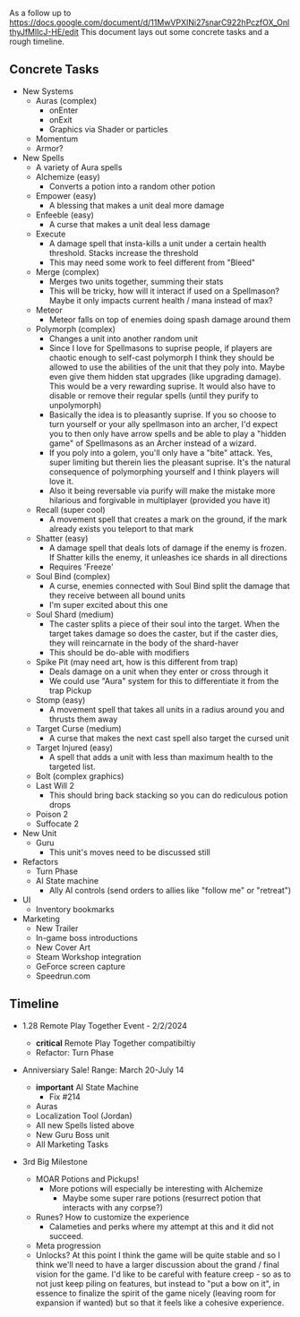 As a follow up to https://docs.google.com/document/d/11MwVPXINi27snarC922hPczfOX_OnlthyJfMlIcJ-HE/edit
This document lays out some concrete tasks and a rough timeline.

## Concrete Tasks
- New Systems
    - Auras (complex)
        - onEnter
        - onExit
        - Graphics via Shader or particles
    - Momentum
    - Armor?
- New Spells
    - A variety of Aura spells
    - Alchemize (easy)
        - Converts a potion into a random other potion
    - Empower (easy)
        - A blessing that makes a unit deal more damage
    - Enfeeble (easy)
        - A curse that makes a unit deal less damage
    - Execute
        - A damage spell that insta-kills a unit under a certain health threshold.  Stacks increase the threshold
        - This may need some work to feel different from "Bleed"
    - Merge (complex)
        - Merges two units together, summing their stats
        - This will be tricky, how will it interact if used on a Spellmason?  Maybe it only impacts current health / mana instead of max?
    - Meteor
        - Meteor falls on top of enemies doing spash damage around them
    - Polymorph (complex)
        - Changes a unit into another random unit
        - Since I love for Spellmasons to suprise people, if players are chaotic enough to self-cast polymorph I think they should be allowed to use the abilities of the unit that they poly into.  Maybe even give them hidden stat upgrades (like upgrading damage).  This would be a very rewarding suprise.  It would also have to disable or remove their regular spells (until they purify to unpolymorph)
        - Basically the idea is to pleasantly suprise.  If you so choose to turn yourself or your ally spellmason into an archer, I'd expect you to then only have arrow spells and be able to play a "hidden game" of Spellmasons as an Archer instead of a wizard.
        - If you poly into a golem, you'll only have a "bite" attack.  Yes, super limiting but therein lies the pleasant suprise.  It's the natural consequence of polymorphing yourself and I think players will love it.
        - Also it being reversable via purify will make the mistake more hilarious and forgivable in multiplayer (provided you have it)
    - Recall (super cool)
        - A movement spell that creates a mark on the ground, if the mark already exists you teleport to that mark
    - Shatter (easy)
        - A damage spell that deals lots of damage if the enemy is frozen.  If Shatter kills the enemy, it unleashes ice shards in all directions
        - Requires 'Freeze'
    - Soul Bind (complex)
        - A curse, enemies connected with Soul Bind split the damage that they receive between all bound units
        - I'm super excited about this one
    - Soul Shard (medium)
        - The caster splits a piece of their soul into the target.  When the target takes damage so does the caster, but if the caster dies, they will reincarnate in the body of the shard-haver
        - This should be do-able with modifiers
    - Spike Pit (may need art, how is this different from trap)
        - Deals damage on a unit when they enter or cross through it
        - We could use "Aura" system for this to differentiate it from the trap Pickup
    - Stomp (easy)
        - A movement spell that takes all units in a radius around you and thrusts them away
    - Target Curse (medium)
        - A curse that makes the next cast spell also target the cursed unit
    - Target Injured (easy)
        - A spell that adds a unit with less than maximum health to the targeted list.
    - Bolt (complex graphics)
    - Last Will 2
        - This should bring back stacking so you can do rediculous potion drops
    - Poison 2
    - Suffocate 2
- New Unit
    - Guru
        - This unit's moves need to be discussed still
- Refactors
    - Turn Phase
    - AI State machine
        - Ally AI controls (send orders to allies like "follow me" or "retreat")
- UI
    - Inventory bookmarks
- Marketing
    - New Trailer
    - In-game boss introductions
    - New Cover Art
    - Steam Workshop integration
    - GeForce screen capture
    - Speedrun.com

## Timeline
- 1.28 Remote Play Together Event - 2/2/2024
    - **critical** Remote Play Together compatibiltiy
    - Refactor: Turn Phase

- Anniversiary Sale! Range: March 20-July 14
    - **important** AI State Machine
        - Fix #214
    - Auras
    - Localization Tool (Jordan)
    - All new Spells listed above
    - New Guru Boss unit
    - All Marketing Tasks

- 3rd Big Milestone
    - MOAR Potions and Pickups!
        - More potions will especially be interesting with Alchemize
            - Maybe some super rare potions (resurrect potion that interacts with any corpse?)
    - Runes?  How to customize the experience
        - Calameties and perks where my attempt at this and it did not succeed.
    - Meta progression
    - Unlocks?
    At this point I think the game will be quite stable and so I think we'll need to have a larger discussion about the grand / final vision for the game.  I'd like to be careful with feature creep - so as to not just keep piling on features, but instead to "put a bow on it", in essence to finalize the spirit of the game nicely (leaving room for expansion if wanted) but so that it feels like a cohesive experience.
